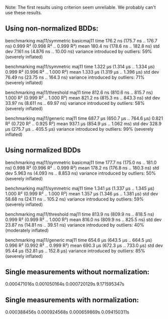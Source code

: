 Note: The first results using criterion seem unreliable. We probably can't use these results.

## Using non-normalized BDDs:

benchmarking maj11/symmetric basicmaj11
time                 176.2 ns   (175.7 ns .. 176.7 ns)
                     0.999 R²   (0.998 R² .. 0.999 R²)
mean                 180.4 ns   (178.6 ns .. 182.8 ns)
std dev              7.161 ns   (4.876 ns .. 10.00 ns)
variance introduced by outliers: 59% (severely inflated)

benchmarking maj11/symmetric maj11
time                 1.322 μs   (1.314 μs .. 1.334 μs)
                     0.999 R²   (0.996 R² .. 1.000 R²)
mean                 1.333 μs   (1.319 μs .. 1.396 μs)
std dev              76.49 ns   (23.75 ns .. 164.3 ns)
variance introduced by outliers: 71% (severely inflated)

benchmarking maj11/threshold maj11
time                 812.6 ns   (810.6 ns .. 815.7 ns)
                     1.000 R²   (0.999 R² .. 1.000 R²)
mean                 821.2 ns   (815.3 ns .. 843.3 ns)
std dev              33.97 ns   (8.611 ns .. 69.97 ns)
variance introduced by outliers: 58% (severely inflated)

benchmarking maj11/generic maj11
time                 687.7 μs   (650.7 μs .. 764.6 μs)
                     0.821 R²   (0.720 R² .. 0.925 R²)
mean                 937.1 μs   (854.9 μs .. 1.062 ms)
std dev              328.9 μs   (275.7 μs .. 405.5 μs)
variance introduced by outliers: 99% (severely inflated)

## Using normalized BDDs

benchmarking maj11/symmetric basicmaj11
time                 177.7 ns   (175.0 ns .. 181.0 ns)
                     0.998 R²   (0.996 R² .. 0.999 R²)
mean                 178.2 ns   (176.8 ns .. 180.3 ns)
std dev              5.963 ns   (4.093 ns .. 8.853 ns)
variance introduced by outliers: 50% (severely inflated)

benchmarking maj11/symmetric maj11
time                 1.341 μs   (1.337 μs .. 1.345 μs)
                     1.000 R²   (0.999 R² .. 1.000 R²)
mean                 1.357 μs   (1.346 μs .. 1.381 μs)
std dev              58.68 ns   (24.11 ns .. 105.2 ns)
variance introduced by outliers: 59% (severely inflated)

benchmarking maj11/threshold maj11
time                 813.9 ns   (809.9 ns .. 818.5 ns)
                     0.999 R²   (0.999 R² .. 1.000 R²)
mean                 816.0 ns   (809.9 ns .. 825.5 ns)
std dev              23.87 ns   (14.81 ns .. 39.51 ns)
variance introduced by outliers: 40% (moderately inflated)

benchmarking maj11/generic maj11
time                 654.6 μs   (643.5 μs .. 664.5 μs)
                     0.996 R²   (0.992 R² .. 0.999 R²)
mean                 690.3 μs   (672.3 μs .. 733.0 μs)
std dev              95.44 μs   (52.81 μs .. 152.8 μs)
variance introduced by outliers: 85% (severely inflated)

## Single measurements without normalization:

0.000471016s
0.001050164s
0.000720129s
9.171595347s

## Single measurements with normalization:

0.000388456s
0.000924568s
0.000659869s
0.094150311s